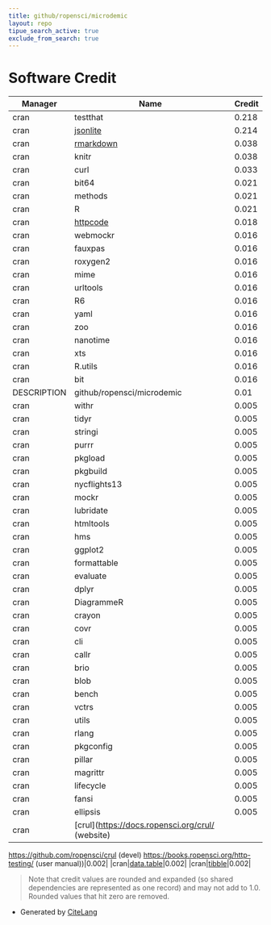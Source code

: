 ```yaml
---
title: github/ropensci/microdemic
layout: repo
tipue_search_active: true
exclude_from_search: true
---
```

# Software Credit

|Manager|Name|Credit|
|-------|----|------|
|cran|testthat|0.218|
|cran|[jsonlite](https://arxiv.org/abs/1403.2805 (paper))|0.214|
|cran|[rmarkdown](https://github.com/rstudio/rmarkdown)|0.038|
|cran|knitr|0.038|
|cran|curl|0.033|
|cran|bit64|0.021|
|cran|methods|0.021|
|cran|R|0.021|
|cran|[httpcode](https://github.com/sckott/httpcode)|0.018|
|cran|webmockr|0.016|
|cran|fauxpas|0.016|
|cran|roxygen2|0.016|
|cran|mime|0.016|
|cran|urltools|0.016|
|cran|R6|0.016|
|cran|yaml|0.016|
|cran|zoo|0.016|
|cran|nanotime|0.016|
|cran|xts|0.016|
|cran|R.utils|0.016|
|cran|bit|0.016|
|DESCRIPTION|github/ropensci/microdemic|0.01|
|cran|withr|0.005|
|cran|tidyr|0.005|
|cran|stringi|0.005|
|cran|purrr|0.005|
|cran|pkgload|0.005|
|cran|pkgbuild|0.005|
|cran|nycflights13|0.005|
|cran|mockr|0.005|
|cran|lubridate|0.005|
|cran|htmltools|0.005|
|cran|hms|0.005|
|cran|ggplot2|0.005|
|cran|formattable|0.005|
|cran|evaluate|0.005|
|cran|dplyr|0.005|
|cran|DiagrammeR|0.005|
|cran|crayon|0.005|
|cran|covr|0.005|
|cran|cli|0.005|
|cran|callr|0.005|
|cran|brio|0.005|
|cran|blob|0.005|
|cran|bench|0.005|
|cran|vctrs|0.005|
|cran|utils|0.005|
|cran|rlang|0.005|
|cran|pkgconfig|0.005|
|cran|pillar|0.005|
|cran|magrittr|0.005|
|cran|lifecycle|0.005|
|cran|fansi|0.005|
|cran|ellipsis|0.005|
|cran|[crul](https://docs.ropensci.org/crul/ (website)
https://github.com/ropensci/crul (devel)
https://books.ropensci.org/http-testing/ (user manual))|0.002|
|cran|[data.table](https://r-datatable.com)|0.002|
|cran|[tibble](https://tibble.tidyverse.org/)|0.002|


> Note that credit values are rounded and expanded (so shared dependencies are represented as one record) and may not add to 1.0. Rounded values that hit zero are removed.


- Generated by [CiteLang](https://github.com/vsoch/citelang)

